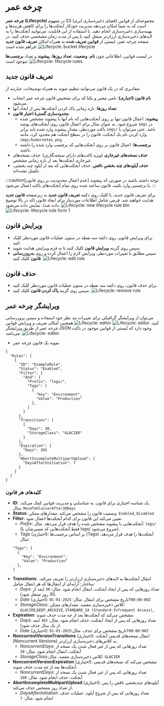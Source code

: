 # چرخه عمر

**چرخه عمر (Lifecycle)** در مفهوم S3 (فضای ذخیره‌سازی ابری) مجموعه‌ای از قوانین است که به شما امکان می‌دهد مدیریت خودکار آبجکت‌ها را برای کاهش هزینه‌ها و بهینه‌سازی ذخیره‌سازی انجام دهید. با استفاده از این قابلیت، می‌توانید آبجکت‌ها را به لایه‌های ذخیره‌سازی ارزان‌تر منتقل کنید یا پس از مدت زمان مشخصی حذف کنید.
در صفحه چرخه عمر، لیستی از **قوانین تعریف شده** به همراه امکان **تعریف قانون جدید** فراهم شده است:
![Lifecycle: bucket lifecycle](../img/bucket-lifecycle.png)

در لیست قوانین، اطلاعاتی چون **نام**، **وضعیت**، **تعداد روزها**، **پیشوند** و تعداد **برچسب‌ها** موجود است:
![Lifecycle: lifecycle rules](../img/lifecycle-rules.png)

## تعریف قانون جدید

مقادیری که در یک قانون می‌توانند تنظیم شوند به همراه توضیحات، عبارتند از:

- **نام قانون (اجباری)**: نامی معتبر و یکتا که برای تشخیص قانون چرخه عمر انتخاب می‌شود.
- **تعداد روزها**: بازه زمانی پاک کردن آبجکت‌ها پس از ایجاد آنها.
- **محدودسازی گسترهٔ اعتبار قانون**
  - **پیشوند**: اعمال قانون تنها بر روی آبجکت‌هایی که نام آنها با پیشوند مشخص شده شروع شود. به عنوان مثال برای اعمال قانون روی آبجکت‌های پوشه `imgs` در باکت موردنظر، مقدار پیشوند وارد شده باید برابر `imgs/` باشد. حتی می‌توان با وارد کردن نام یک آبجکت، قانون را در سطح آبجکت هم محدود کرد، مانند `imgs/kubernetes.png`.
  - **برچسب‌ها**: اعمال قانون بر روی آبجکت‌هایی که برچسب وارد شده را داشته باشند.
- **حذف نسخه‌های غیرجاری** (_ویژه باکت‌های دارای نسخه‌نگاری_): حذف نسخه‌های غیرجاری آبجکت‌ها بعد از بازه زمانی مشخص.
- **حذف آپلودهای چند بخشیِ ناقص**: حذف آبجکت‌هایی که بعد از آپلود چند بخشی، تکمیل نشده‌اند.

:::caution[عدم اعمال محدودیت بر روی قانون]
توجه داشته باشید در صورتی که پیشوند یا برچسبی وارد نکنید، قانون ساخته شده روی تمام آبجکت‌های باکت اعمال می‌شود.
:::

برای تعریف قانون جدید، با کلیک روی دکمه **تعریف قانون جدید** به زیرصفحه **قانون جدید** هدایت خواهید شد. فرمی شامل اطلاعات موردنیاز برای ایجاد قانون (که در بالا توضیح داده شد)، نمایش داده می‌شود.
![Lifecycle: new lifecycle rule btn](../img/new-lifecycle-rule-btn.png)
![Lifecycle: lifecycle rule form 1](../img/lifecycle-rule-form.png)

## ویرایش قانون

- برای ویرایش قانون، روی دکمه سه نقطه در ستون عملیات قانون موردنظر کلیک کنید.
- سپس روی گزینه **ویرایش قانون** کلیک کنید تا به فرم ویرایش هدایت شوید.
- سپس مطابق با تغییرات موردنظر، ویرایش لازم را اعمال کرده و روی **به‌روزرسانی قانون** کلیک کنید.
  ![Lifecycle: edit rule](../img/edit-rule.png)

## حذف قانون

- برای حذف قانون، روی دکمه سه نقطه در ستون عملیات قانون موردنظر کلیک کنید.
- سپس روی گزینه **پاک کردن قانون** کلیک کنید.
  ![Lifecycle: remove rule](../img/remove-rule.png)

## ویرایشگر چرخه عمر

می‌توان از ویرایشگر گرافیکی برای تغییرات مد نظر خود استفاده و سپس بروزرسانی کنید.
![Lifecycle: editor](../img/lifecycle-editor.png)
![Lifecycle: editor](../img/lifecycle-editor-page.png)
همچنین امکان تعریف و ویرایش قوانین چرخه عمر از طریق ویرایشگر JSON وجود دارد که لیستی از قوانین موجود در باکت می‌باشد.
![Lifecycle: editor](../img/lifecycle-rules-editor.png)

- نمونه یک قانون چرخه عمر

```
{
  "Rules": [
    {
      "ID": "ExampleRule",
      "Status": "Enabled",
      "Filter": {
        "And": {
          "Prefix": "logs/",
          "Tags": [
            {
              "Key": "Environment",
              "Value": "Production"
            },
          ]
        }
      },
      "Transitions": [
        {
          "Days": 30,
          "StorageClass": "GLACIER"
        }
      ],
      "Expiration": {
        "Days": 365
      },
      "AbortIncompleteMultipartUpload": {
        "DaysAfterInitiation": 7
      }
    }
  ]
}
```

### کلیدهای هر قانون

- **ID**: یک شناسه اختیاری برای قانون. به شناسایی و مدیریت قوانین کمک می‌کند. مثال: `MoveToGlacierAfter30Days`
- **Status**: وضعیت قانون را مشخص می‌کند. مقدارهای ممکن: `Enabled`, `Disabled`
- **Filter**: تعیین می‌کند این قانون برای کدام آبجکت‌ها اعمال شود.
  - _Prefix_: آبجکت‌هایی با پیشوند مشخص شده را هدف قرار می‌دهد. مثال: `logs/` (فقط آبجکت‌هایی که مسیرشان با logs/ شروع می‌شود).
  - _Tags_ (اختیاری): بر اساس برچسب‌ها (Tags) آبجکت‌ها را هدف قرار می‌دهد. مثال:
  ```
  "Tags": [
    {
      "Key": "Environment",
      "Value": "Production"
    },
  ]
  ```
- **Transitions**: انتقال آبجکت‌ها به لایه‌های ذخیره‌سازی ارزان‌تر را تعریف می‌کند.
  ساختار: آرایه‌ای از انتقال‌ها که هر انتقال شامل:
  - _Days_: تعداد روزهایی که پس از ایجاد آبجکت، انتقال انجام شود. مثال: `30` (بعد از 30 روز منتقل شود).
  - _Date_ (اختیاری): تاریخ مشخص برای انتقال. مثال: `2025-01-01T00:00:00Z`
  - _StorageClass_: کلاس ذخیره‌سازی مقصد. مقدارهای ممکن:
    `GLACIER`,`DEEP_ARCHIVE`, `STANDARD_IA (Standard-Infrequent Access)`,
- **Expiration**: مشخص می‌کند که آبجکت‌ها بعد از چه مدت حذف شوند.
  - _Days_: تعداد روزهایی که پس از ایجاد آبجکت، حذف انجام شود. مثال: `365` (بعد از یک سال حذف شود).
  - _Date_ (اختیاری): تاریخ مشخص برای حذف. مثال:`2025-01-01T00:00:00Z`
- **NoncurrentVersionTransitions** (اختیاری): انتقال نسخه‌های قدیمی آبجکت (Noncurrent Versions) به کلاس‌های ذخیره‌سازی ارزان‌تر.
  - _NoncurrentDays_: تعداد روزهایی که پس از غیر فعال شدن یک نسخه از آبجکت، انتقال انجام شود. مثال: `30`
  - _StorageClass_:کلاس ذخیره‌سازی مقصد. مثال: `GLACIER`
- **NoncurrentVersionExpiration** (اختیاری): مشخص می‌کند که نسخه‌های قدیمی آبجکت‌ها بعد از چه مدت حذف شوند.
  - _NoncurrentDays_: تعداد روزهایی که پس از غیر فعال شدن یک نسخه از آبجکت، حذف انجام شود. مثال: `180`
- **AbortIncompleteMultipartUpload** (اختیاری): آپلودهای چندبخشی ناقص را پس از تعداد روز مشخص حذف می‌کند.
  - _DaysAfterInitiation_: تعداد روزهایی که پس از شروع آپلود، عملیات حذف انجام شود. مثال: `7`
